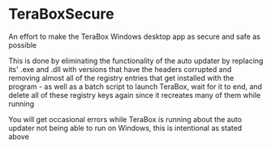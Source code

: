 # TeraBoxSecure
An effort to make the TeraBox Windows desktop app as secure and safe as possible

This is done by eliminating the functionality of the auto updater by replacing its' .exe and .dll with versions that have the headers corrupted and removing almost all of the registry entries that get installed with the program - as well as a batch script to launch TeraBox, wait for it to end, and delete all of these registry keys again since it recreates many of them while running

You will get occasional errors while TeraBox is running about the auto updater not being able to run on Windows, this is intentional as stated above
